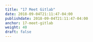 ```yaml
---
title: "17 Meet Gitlab"
date: 2018-09-04T21:11:47-04:00
publishdate: 2018-09-04T21:11:47-04:00
anchor: 17-meet-gitlab
weight: 40
draft: false
---
```

